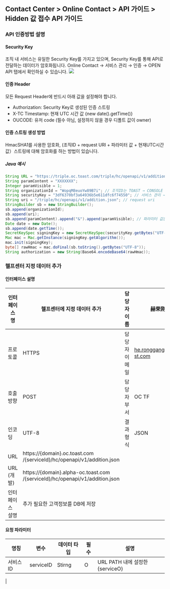 ## Contact Center > Online Contact > API 가이드 > Hidden 값 접수 API 가이드

### API 인증방법 설명
#### Security Key
조직 내 서비스는 유일한 Security Key를 가지고 있으며, Security Key를 통해 API로 전달하는 데이터가 암호화됩니다.
Online Contact → 서비스 관리 → 인증 → OPEN API 탭에서 확인하실 수 있습니다. 
![](http://static.toastoven.net/prod_contact_center/1.1-(1).png)

#### 인증 Header
모든 Request Header에 반드시 아래 값을 설정해야 합니다.
- Authorization: Security Key로 생성된 인증 스트링
- X-TC Timestamp: 현재 UTC 시간 값 {new date().getTime()}
- OUCODE: 유저 code (필수 아님, 설정하지 않을 경우 디폴트 값이 owner)

#### 인증 스트링 생성 방법
HmacSHA1를 사용한 암호화, (조직ID + request URI + 파라미터 값 + 현재UTC시간 값）스트링에 대해 암호화를 하는 방법이 있습니다.

##### Java 예시
```Java
String URL = "https://triple.oc.toast.com/triple/hc/openapi/v1/addition.json";
String paramContent = "XXXXXXX";
Integer paramVisible = 1;
String organizationId = "WopqM8euoYw89B7i"; // 조직ID는 TOAST → CONSOLE → 조직 설정 탭에서 확인
String securityKey = "3df6370bf3a64936b5e611dfc6f74550"; // 서비스 관리 → 인증 → OPEN API 탭에서 확인
String uri = "/triple/hc/openapi/v1/addition.json"; // request uri
StringBuilder sb = new StringBuilder();
sb.append(organizationId);
sb.append(uri);
sb.append(paramContent).append("&").append(paramVisible); // 파라미터 값은 파라미터명으로 오름차순，파라미터 값 사이 & 분리
Date date = new Date();
sb.append(date.getTime());
SecretKeySpec signingKey = new SecretKeySpec(securityKey.getBytes("UTF-8"), "HmacSHA1");
Mac mac = Mac.getInstance(signingKey.getAlgorithm());
mac.init(signingKey);
byte[] rawHmac = mac.doFinal(sb.toString().getBytes("UTF-8"));
String authorization = new String(Base64.encodeBase64(rawHmac));
```

### 헬프센터 지정 데이터 추가
#### 인터페이스 설명

|인터페이스 명                       |헬프센터에 지정 데이터 추가         |담당자 이름                 |赫荣刚                  |
----------------------------------- | -------------------------------- | --------------------------|-------------------------|
|프로토콜                            |HTTPS                             |담당자 이메일               |he.ronggang@nhn-st.com |
|호출방향                            |POST                              |담당자 부서                 |OC TF                  |
|인코딩                              |UTF-8                             |결과 형식                   |JSON        |          |
|URL                                 |https://{domain}.oc.toast.com /{serviceId}/hc/openapi/v1/addition.json|  |             |
|URL (개발)                           |https://{domain}.alpha-oc.toast.com /{serviceId}/hc/openapi/v1/addition.json||        |
|인터페이스 설명                       |추가 필요한 고객정보를 DB에 저장|           |                                            |

#### 요청 파라미터

|명칭                   |변수                  |데이터 타입              |필수             | 설명                         |
|-----------------------|---------------------|------------------------|-----------------|------------------------------|
|서비스 ID               |serviceID            | Stirng                 | O               |URL PATH 내에 설정한 {serviceO}|
|                       

